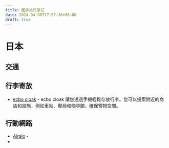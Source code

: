 ```yaml
---
title: 國手旅行筆記
date: 2024-04-08T17:57:38+08:00
draft: true
---
```


# 日本

## 交通

## 行李寄放

- [ecbo cloak](https://cloak.ecbo.io) - ecbo cloak 讓您透過手機輕鬆存放行李。您可以搜索附近的商店和設施，例如車站、郵局和咖啡館，確保寄物空間。

## 行動網路

- [Airalo](https://www.airalo.com/) -
- 
